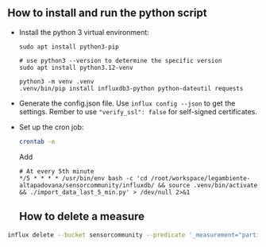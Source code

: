 
## How to install and run the python script

- Install the python 3 virtual environment:

  ```
  sudo apt install python3-pip

  # use python3 --version to determine the specific version
  sudo apt install python3.12-venv
  
  python3 -m venv .venv
  .venv/bin/pip install influxdb3-python python-dateutil requests
  ```

- Generate the config.json file. 
  Use `influx config --json` to get the settings. Rember to use `"verify_ssl": false` for self-signed certificates.

- Set up the cron job:

  ```bash
  crontab -e
  ```

  Add

  ```
  # At every 5th minute
  */5 * * * * /usr/bin/env bash -c 'cd /root/workspace/legambiente-altapadovana/sensorcommunity/influxdb/ && source .venv/bin/activate && ./import_data_last_5_min.py' > /dev/null 2>&1
  ```


  ## How to delete a measure

```bash
influx delete --bucket sensorcommunity --predicate '_measurement="particulate"' --start '2025-03-12T00:00:00Z' --stop '2025-03-16T23:00:00Z'  --skip-verify
```

